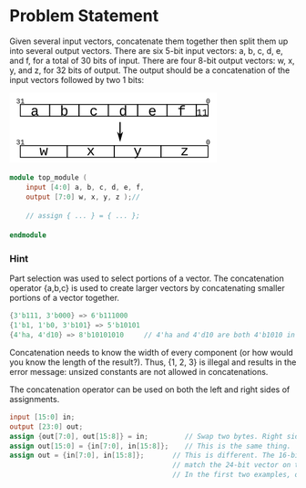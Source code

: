 # Problem Statement

Given several input vectors, concatenate them together then split them up into several output vectors. There are six 5-bit input vectors: a, b, c, d, e, and f, for a total of 30 bits of input. There are four 8-bit output vectors: w, x, y, and z, for 32 bits of output. The output should be a concatenation of the input vectors followed by two 1 bits:

![alt text](image.png)

```verilog
module top_module (
    input [4:0] a, b, c, d, e, f,
    output [7:0] w, x, y, z );//

    // assign { ... } = { ... };

endmodule
```

### Hint

Part selection was used to select portions of a vector. The concatenation operator {a,b,c} is used to create larger vectors by concatenating smaller portions of a vector together.

```verilog
{3'b111, 3'b000} => 6'b111000
{1'b1, 1'b0, 3'b101} => 5'b10101
{4'ha, 4'd10} => 8'b10101010     // 4'ha and 4'd10 are both 4'b1010 in binary
```
Concatenation needs to know the width of every component (or how would you know the length of the result?). Thus, {1, 2, 3} is illegal and results in the error message: unsized constants are not allowed in concatenations.

The concatenation operator can be used on both the left and right sides of assignments.
```verilog
input [15:0] in;
output [23:0] out;
assign {out[7:0], out[15:8]} = in;         // Swap two bytes. Right side and left side are both 16-bit vectors.
assign out[15:0] = {in[7:0], in[15:8]};    // This is the same thing.
assign out = {in[7:0], in[15:8]};       // This is different. The 16-bit vector on the right is extended to
                                        // match the 24-bit vector on the left, so out[23:16] are zero.
                                        // In the first two examples, out[23:16] are not assigned
```
